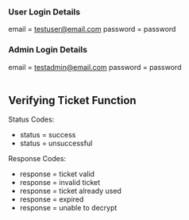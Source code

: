 ### User Login Details

email = testuser@email.com
password = password

### Admin Login Details

email = testadmin@email.com
password = password
<br>
<br>

## Verifying Ticket Function

Status Codes:

* status = success
* status = unsuccessful 

Response Codes:

* response = ticket valid
* response = invalid ticket
* response = ticket already used
* response = expired
* response = unable to decrypt